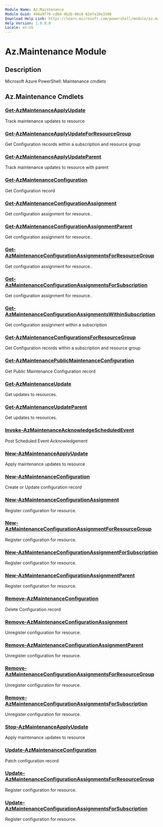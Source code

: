 ```yaml
---
Module Name: Az.Maintenance
Module Guid: 498a9f70-cd6d-4b2b-96c8-62e7a18e3308
Download Help Link: https://learn.microsoft.com/powershell/module/az.maintenance
Help Version: 1.0.0.0
Locale: en-US
---
```


# Az.Maintenance Module
## Description
Microsoft Azure PowerShell: Maintenance cmdlets

## Az.Maintenance Cmdlets
### [Get-AzMaintenanceApplyUpdate](Get-AzMaintenanceApplyUpdate.md)
Track maintenance updates to resource

### [Get-AzMaintenanceApplyUpdateForResourceGroup](Get-AzMaintenanceApplyUpdateForResourceGroup.md)
Get Configuration records within a subscription and resource group

### [Get-AzMaintenanceApplyUpdateParent](Get-AzMaintenanceApplyUpdateParent.md)
Track maintenance updates to resource with parent

### [Get-AzMaintenanceConfiguration](Get-AzMaintenanceConfiguration.md)
Get Configuration record

### [Get-AzMaintenanceConfigurationAssignment](Get-AzMaintenanceConfigurationAssignment.md)
Get configuration assignment for resource..

### [Get-AzMaintenanceConfigurationAssignmentParent](Get-AzMaintenanceConfigurationAssignmentParent.md)
Get configuration assignment for resource..

### [Get-AzMaintenanceConfigurationAssignmentsForResourceGroup](Get-AzMaintenanceConfigurationAssignmentsForResourceGroup.md)
Get configuration assignment for resource..

### [Get-AzMaintenanceConfigurationAssignmentsForSubscription](Get-AzMaintenanceConfigurationAssignmentsForSubscription.md)
Get configuration assignment for resource..

### [Get-AzMaintenanceConfigurationAssignmentsWithinSubscription](Get-AzMaintenanceConfigurationAssignmentsWithinSubscription.md)
Get configuration assignment within a subscription

### [Get-AzMaintenanceConfigurationsForResourceGroup](Get-AzMaintenanceConfigurationsForResourceGroup.md)
Get Configuration records within a subscription and resource group

### [Get-AzMaintenancePublicMaintenanceConfiguration](Get-AzMaintenancePublicMaintenanceConfiguration.md)
Get Public Maintenance Configuration record

### [Get-AzMaintenanceUpdate](Get-AzMaintenanceUpdate.md)
Get updates to resources.

### [Get-AzMaintenanceUpdateParent](Get-AzMaintenanceUpdateParent.md)
Get updates to resources.

### [Invoke-AzMaintenanceAcknowledgeScheduledEvent](Invoke-AzMaintenanceAcknowledgeScheduledEvent.md)
Post Scheduled Event Acknowledgement

### [New-AzMaintenanceApplyUpdate](New-AzMaintenanceApplyUpdate.md)
Apply maintenance updates to resource

### [New-AzMaintenanceConfiguration](New-AzMaintenanceConfiguration.md)
Create or Update configuration record

### [New-AzMaintenanceConfigurationAssignment](New-AzMaintenanceConfigurationAssignment.md)
Register configuration for resource.

### [New-AzMaintenanceConfigurationAssignmentForResourceGroup](New-AzMaintenanceConfigurationAssignmentForResourceGroup.md)
Register configuration for resource.

### [New-AzMaintenanceConfigurationAssignmentForSubscription](New-AzMaintenanceConfigurationAssignmentForSubscription.md)
Register configuration for resource.

### [New-AzMaintenanceConfigurationAssignmentParent](New-AzMaintenanceConfigurationAssignmentParent.md)
Register configuration for resource.

### [Remove-AzMaintenanceConfiguration](Remove-AzMaintenanceConfiguration.md)
Delete Configuration record

### [Remove-AzMaintenanceConfigurationAssignment](Remove-AzMaintenanceConfigurationAssignment.md)
Unregister configuration for resource.

### [Remove-AzMaintenanceConfigurationAssignmentParent](Remove-AzMaintenanceConfigurationAssignmentParent.md)
Unregister configuration for resource.

### [Remove-AzMaintenanceConfigurationAssignmentsForResourceGroup](Remove-AzMaintenanceConfigurationAssignmentsForResourceGroup.md)
Unregister configuration for resource.

### [Remove-AzMaintenanceConfigurationAssignmentsForSubscription](Remove-AzMaintenanceConfigurationAssignmentsForSubscription.md)
Unregister configuration for resource.

### [Stop-AzMaintenanceApplyUpdate](Stop-AzMaintenanceApplyUpdate.md)
Apply maintenance updates to resource

### [Update-AzMaintenanceConfiguration](Update-AzMaintenanceConfiguration.md)
Patch configuration record

### [Update-AzMaintenanceConfigurationAssignmentsForResourceGroup](Update-AzMaintenanceConfigurationAssignmentsForResourceGroup.md)
Register configuration for resource.

### [Update-AzMaintenanceConfigurationAssignmentsForSubscription](Update-AzMaintenanceConfigurationAssignmentsForSubscription.md)
Register configuration for resource.

